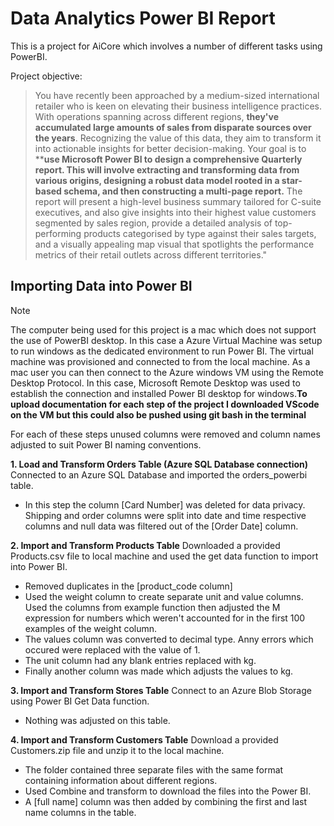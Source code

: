 # Data Analytics Power BI Report

This is a project for AiCore which involves a number of different tasks using PowerBI.

Project objective: 
> You have recently been approached by a medium-sized international retailer who is keen on elevating their business intelligence practices. With operations spanning across different regions, **they've accumulated large amounts of sales from disparate sources over the years**.
Recognizing the value of this data, they aim to transform it into actionable insights for better decision-making. Your goal is to ****use Microsoft Power BI to design a comprehensive Quarterly report. This will involve extracting and transforming data from various origins, designing a robust data model rooted in a star-based schema, and then constructing a multi-page report.**
The report will present a high-level business summary tailored for C-suite executives, and also give insights into their highest value customers segmented by sales region, provide a detailed analysis of top-performing products categorised by type against their sales targets, and a visually appealing map visual that spotlights the performance metrics of their retail outlets across different territories."



## Importing Data into Power BI 

> [!NOTE]
> The computer being used for this project is a mac which does not support the use of PowerBI desktop. In this case a Azure Virtual Machine was setup to run windows as the dedicated environment to run Power BI. The virtual machine was provisioned and connected to from the local machine. As a mac user you can then connect to the Azure windows VM using the Remote Desktop Protocol. In this case, Microsoft Remote Desktop was used to establish the connection and installed Power BI desktop for windows.**To upload documentation for each step of the project I downloaded VScode on the VM but this could also be pushed using git bash in the terminal**

For each of these steps unused columns were removed and column names adjusted to suit Power BI naming conventions.


**1. Load and Transform Orders Table (Azure SQL Database connection)**
Connected to an Azure SQL Database and imported the orders_powerbi table.
- In this step the column [Card Number] was deleted for data privacy. Shipping and order columns were split into date and time respective columns and null data was filtered out of the [Order Date] column.

**2. Import and Transform Products Table** 
Downloaded a provided Products.csv file to local machine and used the get data function to import into Power BI.
- Removed duplicates in the [product_code column]
- Used the weight column to create separate unit and value columns. Used the columns from example function then adjusted the M expression for numbers which weren't accounted for in the first 100 examples of the weight column. 
- The values column was converted to decimal type. Anny errors which occured were replaced with the value of 1.
- The unit column had any blank entries replaced with kg.
- Finally another column was made which adjusts the values to kg.


**3. Import and Transform Stores Table**
Connect to an Azure Blob Storage using Power BI Get Data function.
- Nothing was adjusted on this table.

**4. Import and Transform Customers Table**
Download a provided Customers.zip file and unzip it to the local machine.
- The folder contained three separate files with the same format containing information about different regions.
- Used Combine and transform to download the files into the Power BI.
- A [full name] column was then added by combining the first and last  name columns in the table.